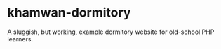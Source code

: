 # khamwan-dormitory
A sluggish, but working, example dormitory website for old-school PHP learners.
